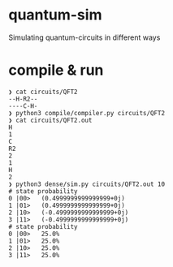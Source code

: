 # quantum-sim
Simulating quantum-circuits in different ways

# compile & run
```
❯ cat circuits/QFT2
--H-R2--
----C-H-
❯ python3 compile/compiler.py circuits/QFT2
❯ cat circuits/QFT2.out
H
1
C
R2
2
1
H
2
❯ python3 dense/sim.py circuits/QFT2.out 10
# state probability
0 |00>   (0.4999999999999999+0j)
1 |01>   (0.4999999999999999+0j)
2 |10>   (-0.4999999999999999+0j)
3 |11>   (-0.4999999999999999+0j)
# state probability
0 |00>   25.0%
1 |01>   25.0%
2 |10>   25.0%
3 |11>   25.0%
```
